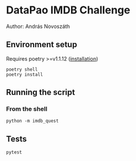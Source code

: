# DataPao IMDB Challenge

Author: András Novoszáth

## Environment setup

Requires poetry >=v1.1.12 ([installation](https://python-poetry.org/docs/#installation))

```shell
poetry shell
poetry install
```

## Running the script

### From the shell

```shell
python -m imdb_quest
```

## Tests

```shell
pytest
```
